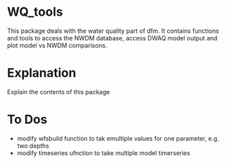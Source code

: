 # WQ_tools
This package deals with the water quality part of dfm. It contains functions and tools to access the NWDM database, access DWAQ model output and plot model vs NWDM comparisons. 

# Explanation
Explain the contents of this package

# To Dos
- modify wfsbuild function to tak emultiple values for one parameter, e.g. two depths
- modify timeseries ufnction to take multiple model timerseries 


